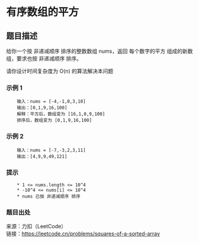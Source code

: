 # 有序数组的平方

## 题目描述

给你一个按 非递减顺序 排序的整数数组 nums，返回 每个数字的平方 组成的新数组，要求也按 非递减顺序 排序。

请你设计时间复杂度为 O(n) 的算法解决本问题

### 示例 1

```text
    输入：nums = [-4,-1,0,3,10]
    输出：[0,1,9,16,100]
    解释：平方后，数组变为 [16,1,0,9,100]
    排序后，数组变为 [0,1,9,16,100]
```

### 示例 2

```text
    输入：nums = [-7,-3,2,3,11]
    输出：[4,9,9,49,121]
```

### 提示

```text
    * 1 <= nums.length <= 10^4
    * -10^4 <= nums[i] <= 10^4
    * nums 已按 非递减顺序 排序
```

### 题目出处

来源：力扣（LeetCode）  
链接：<https://leetcode.cn/problems/squares-of-a-sorted-array>

